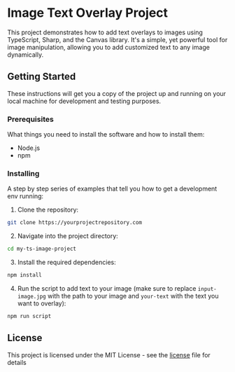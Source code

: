 # Image Text Overlay Project

This project demonstrates how to add text overlays to images using TypeScript, Sharp, and the Canvas library. It's a simple, yet powerful tool for image manipulation, allowing you to add customized text to any image dynamically.

## Getting Started

These instructions will get you a copy of the project up and running on your local machine for development and testing purposes.

### Prerequisites

What things you need to install the software and how to install them:

- Node.js
- npm

### Installing

A step by step series of examples that tell you how to get a development env running:

1. Clone the repository:

```bash
git clone https://yourprojectrepository.com
```

2. Navigate into the project directory:

```bash
cd my-ts-image-project
```

3. Install the required dependencies:

```bash
npm install
```

4. Run the script to add text to your image (make sure to replace `input-image.jpg` with the path to your image and `your-text` with the text you want to overlay):

```bash
npm run script
```

## License

This project is licensed under the MIT License - see the [license](./license) file for details
